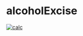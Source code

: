 # alcoholExcise

<a href="https://ibb.co/gjBhSFg"><img src="https://i.ibb.co/6nfLHJs/calc.png" alt="calc" border="0"></a>
